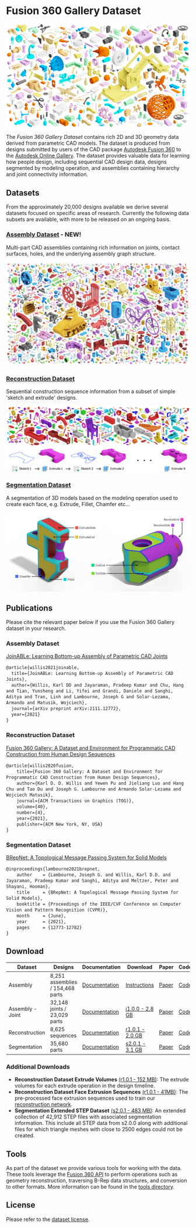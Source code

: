 # Fusion 360 Gallery Dataset
![Fusion 360 Gallery Dataset](docs/images/fusion_gallery_mosaic.jpg)

The *Fusion 360 Gallery Dataset* contains rich 2D and 3D geometry data derived from parametric CAD models. The dataset is produced from designs submitted by users of the CAD package [Autodesk Fusion 360](https://www.autodesk.com/products/fusion-360/overview) to the [Autodesk Online Gallery](https://gallery.autodesk.com/fusion360). The dataset provides valuable data for learning how people design, including sequential CAD design data, designs segmented by modeling operation, and assemblies containing hierarchy and joint connectivity information.

## Datasets
From the approximately 20,000 designs available we derive several datasets focused on specific areas of research. Currently the following data subsets are available, with more to be released on an ongoing basis.

### [Assembly Dataset](docs/assembly.md) - NEW!
Multi-part CAD assemblies containing rich information on joints, contact surfaces, holes, and the underlying assembly graph structure.

![Fusion 360 Gallery Assembly Dataset](docs/images/assembly_mosaic.jpg)


### [Reconstruction Dataset](docs/reconstruction.md)
Sequential construction sequence information from a subset of simple 'sketch and extrude' designs.

![Fusion 360 Gallery Reconstruction Dataset](docs/images/reconstruction_teaser.jpg)

### [Segmentation Dataset](docs/segmentation.md)

A segmentation of 3D models based on the modeling operation used to create each face, e.g. Extrude, Fillet, Chamfer etc...

![Fusion 360 Gallery Segmentation Dataset](docs/images/segmentation_example.jpg)


## Publications
Please cite the relevant paper below if you use the Fusion 360 Gallery dataset in your research.

### Assembly Dataset
[JoinABLe: Learning Bottom-up Assembly of Parametric CAD Joints](https://arxiv.org/abs/2111.12772)

```
@article{willis2021joinable,
  title={JoinABLe: Learning Bottom-up Assembly of Parametric CAD Joints},
  author={Willis, Karl DD and Jayaraman, Pradeep Kumar and Chu, Hang and Tian, Yunsheng and Li, Yifei and Grandi, Daniele and Sanghi, Aditya and Tran, Linh and Lambourne, Joseph G and Solar-Lezama, Armando and Matusik, Wojciech},
  journal={arXiv preprint arXiv:2111.12772},
  year={2021}
}
```

### Reconstruction Dataset
[Fusion 360 Gallery: A Dataset and Environment for Programmatic CAD Construction from Human Design Sequences](https://arxiv.org/abs/2010.02392)
```
@article{willis2020fusion,
    title={Fusion 360 Gallery: A Dataset and Environment for Programmatic CAD Construction from Human Design Sequences},
    author={Karl D. D. Willis and Yewen Pu and Jieliang Luo and Hang Chu and Tao Du and Joseph G. Lambourne and Armando Solar-Lezama and Wojciech Matusik},
    journal={ACM Transactions on Graphics (TOG)},
    volume={40},
    number={4},
    year={2021},
    publisher={ACM New York, NY, USA}
}
```

### Segmentation Dataset
[BRepNet: A Topological Message Passing System for Solid Models](https://arxiv.org/abs/2104.00706)
```
@inproceedings{lambourne2021brepnet,
    author    = {Lambourne, Joseph G. and Willis, Karl D.D. and Jayaraman, Pradeep Kumar and Sanghi, Aditya and Meltzer, Peter and Shayani, Hooman},
    title     = {BRepNet: A Topological Message Passing System for Solid Models},
    booktitle = {Proceedings of the IEEE/CVF Conference on Computer Vision and Pattern Recognition (CVPR)},
    month     = {June},
    year      = {2021},
    pages     = {12773-12782}
}
```

## Download

| Dataset | Designs | Documentation | Download | Paper | Code |
| - | - | - | - | - | - |
| Assembly | 8,251 assemblies / 154,468 parts  | [Documentation](docs/assembly.md) | [Instructions](tools/assembly_download) | [Paper](https://arxiv.org/abs/2111.12772) | [Code](tools) |
| Assembly - Joint | 32,148 joints / 23,029 parts | [Documentation](docs/assembly_joint.md) | [j1.0.0 - 2.8 GB](https://fusion-360-gallery-dataset.s3.us-west-2.amazonaws.com/assembly/j1.0.0/j1.0.0.7z) | [Paper](https://arxiv.org/abs/2111.12772) | [Code](https://github.com/AutodeskAILab/JoinABLe) |
| Reconstruction | 8,625 sequences | [Documentation](docs/reconstruction.md) | [r1.0.1 - 2.0 GB](https://fusion-360-gallery-dataset.s3.us-west-2.amazonaws.com/reconstruction/r1.0.1/r1.0.1.zip) | [Paper](https://arxiv.org/abs/2010.02392) | [Code](tools) |
| Segmentation |  35,680 parts | [Documentation](docs/segmentation.md) | [s2.0.1 - 3.1 GB](https://fusion-360-gallery-dataset.s3.us-west-2.amazonaws.com/segmentation/s2.0.1/s2.0.1.zip) | [Paper](https://arxiv.org/abs/2104.00706) | [Code](https://github.com/AutodeskAILab/BRepNet)

### Additional Downloads
- **Reconstruction Dataset Extrude Volumes** [(r1.0.1 - 152 MB)](https://fusion-360-gallery-dataset.s3.us-west-2.amazonaws.com/reconstruction/r1.0.1/r1.0.1_extrude_tools.zip): The extrude volumes for each extrude operation in the design timeline.
- **Reconstruction Dataset Face Extrusion Sequences** [(r1.0.1 - 41MB)](https://fusion-360-gallery-dataset.s3.us-west-2.amazonaws.com/reconstruction/r1.0.1/r1.0.1_regraph_05.zip): The pre-processed face extrusion sequences used to train our [reconstruction network](tools/regraphnet).
- **Segmentation Extended STEP Dataset** [(s2.0.1 - 483 MB)](https://fusion-360-gallery-dataset.s3.us-west-2.amazonaws.com/segmentation/s2.0.1/s2.0.1_extended_step.zip): An extended collection of 42,912 STEP files with associated segmentation information.  This include all STEP data from s2.0.0 along with additional files for which triangle meshes with close to 2500 edges could not be created. 

## Tools
As part of the dataset we provide various tools for working with the data. These tools leverage the [Fusion 360 API](http://help.autodesk.com/view/fusion360/ENU/?guid=GUID-7B5A90C8-E94C-48DA-B16B-430729B734DC) to perform operations such as geometry reconstruction, traversing B-Rep data structures, and conversion to other formats. More information can be found in the [tools directory](tools).


## License
Please refer to the [dataset license](LICENSE.md).
